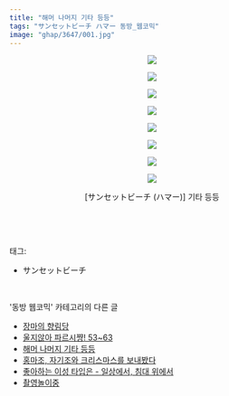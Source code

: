 ```yaml
---
title: "해머 나머지 기타 등등"
tags: "サンセットビーチ ハマー 동방_웹코믹"
image: "ghap/3647/001.jpg"
---
```

<div class="article">
<p style="text-align: center; clear: none; float: none;"><img src="{{ site.nasurl }}/ghap/3647/001.jpg"/></p>
<p style="text-align: center; clear: none; float: none;"><img src="{{ site.nasurl }}/ghap/3647/002.jpg"/></p>
<p style="text-align: center; clear: none; float: none;"><img src="{{ site.nasurl }}/ghap/3647/003.jpg"/></p>
<p style="text-align: center; clear: none; float: none;"><img src="{{ site.nasurl }}/ghap/3647/004.jpg"/></p>
<p style="text-align: center; clear: none; float: none;"><img src="{{ site.nasurl }}/ghap/3647/005.jpg"/></p>
<p style="text-align: center; clear: none; float: none;"><img src="{{ site.nasurl }}/ghap/3647/006.jpg"/></p>
<p style="text-align: center; clear: none; float: none;"><img src="{{ site.nasurl }}/ghap/3647/007.jpg"/></p>
<p style="text-align: center; clear: none; float: none;"><img src="{{ site.nasurl }}/ghap/3647/008.jpg"/></p>
<p style="text-align: center; clear: none; float: none;">[サンセットビーチ (ハマー)] 기타 등등</p>
<p><br/></p>
</div><br/>
<div class="tagTrail">
<p>태그: </p>
<ul>
<li>サンセットビーチ</li>
</ul>
</div><br/>
<div class="another">
<p>'동방 웹코믹' 카테고리의 다른 글</p>
<ul>
<li><a href="/2017-08-29-ghap_3670">장마의 향림당</a></li>
<li><a href="/2017-08-29-ghap_3668">울지않아 파르시쨩! 53~63</a></li>
<li><a href="/2017-08-12-ghap_3647">해머 나머지 기타 등등</a></li>
<li><a href="/2017-08-12-ghap_3646">홍마조, 자기조와 크리스마스를 보내봤다</a></li>
<li><a href="/2017-08-12-ghap_3645">좋아하는 이성 타입은 - 일상에서, 침대 위에서</a></li>
<li><a href="/2017-08-12-ghap_3644">촬영놀이중</a></li>
</ul>
</div><br/>
<div class="cb_module cb_fluid">
<div class="cb_wrt cb_profile">
</div><!-- commentList close -->
</div><br/>
